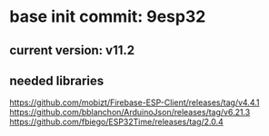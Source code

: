 # base init commit: 9esp32
## current version: v11.2
## needed libraries
https://github.com/mobizt/Firebase-ESP-Client/releases/tag/v4.4.1
https://github.com/bblanchon/ArduinoJson/releases/tag/v6.21.3
https://github.com/fbiego/ESP32Time/releases/tag/2.0.4